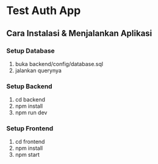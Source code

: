 # Test Auth App

## Cara Instalasi & Menjalankan Aplikasi

### Setup Database
1. buka backend/config/database.sql
2. jalankan querynya

### Setup Backend
1. cd backend
2. npm install
3. npm run dev

### Setup Frontend
1. cd frontend
2. npm install
3. npm start
